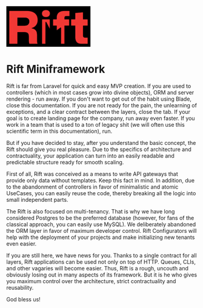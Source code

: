 <div align="left">
  <img src="https://github.com/mainbotan/Rift-Doc/blob/dev/public/f45e72cf-1653-429a-bf7b-d044b921fbee.jpeg" alt="Logo" width="44%" />
</div>

# Rift Miniframework

Rift is far from Laravel for quick and easy MVP creation. If you are used to controllers (which in most cases grow into divine objects), ORM and server rendering - run away.
If you don't want to get out of the habit using Blade, close this documentation. If you are not ready for the pain, the unlearning of exceptions, and a clear contract between the layers, close the tab. If your goal is to create landing page for the company, run away even faster. If you work in a team that is used to a ton of legacy shit (we will often use this scientific term in this documentation), run.

But if you have decided to stay, after you understand the basic concept, the Rift should give you real pleasure. Due to the specifics of architecture and contractuality, your application can turn into an easily readable and predictable structure ready for smooth scaling. 

First of all, Rift was conceived as a means to write API gateways that provide only data without templates. Keep this fact in mind. In addition, due to the abandonment of controllers in favor of 
minimalistic and atomic UseCases, you can easily reuse the code, thereby breaking all the logic into small independent parts. 

The Rift is also focused on multi-tenancy. That is why we have long considered Postgres to be the preferred database (however, for fans of the classical approach, you can easily use MySQL). 
We deliberately abandoned the ORM layer in favor of maximum developer control. Rift Configurators will help with the deployment of your projects and make initializing new tenants even easier.

If you are still here, we have news for you. Thanks to a single contract for all layers, Rift applications can be used not only on top of HTTP. Queues, CLIs, and other vagaries will become easier.
Thus, Rift is a rough, uncouth and obviously losing out in many aspects of its framework. But it is he who gives you maximum control over the architecture, strict contractuality and reusability.

God bless us!
